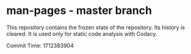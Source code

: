 # man-pages - master branch

This repository contains the frozen state of the repository.
Its history is cleared. It is used only for static code
analysis with Codacy.

Commit Time: 1712383904